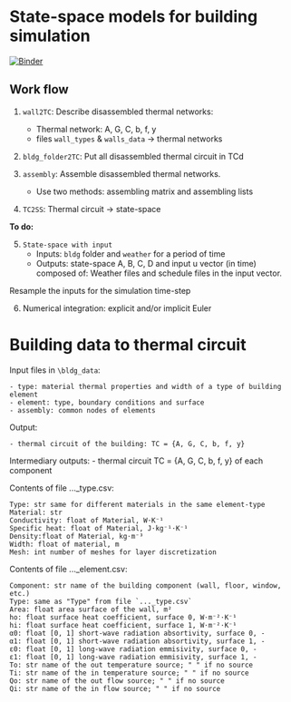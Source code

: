 # State-space models for building simulation[![Binder](https://mybinder.org/badge_logo.svg)](https://mybinder.org/v2/gh/cmg-git/pd_dm4bem/HEAD)## Work flow1. `wall2TC`: Describe disassembled thermal networks:    - Thermal network: A, G, C, b, f, y    - files `wall_types` & `walls_data` -> thermal networks2. `bldg_folder2TC`: Put all disassembled thermal circuit in TCd3. `assembly`: Assemble disassembled thermal networks.    - Use two methods: assembling matrix and assembling lists4. `TC2SS`: Thermal circuit -> state-space__To do:__5. `State-space with input`    - Inputs: `bldg` folder and `weather` for a period of time    - Outputs: state-space A, B, C, D and input u vector (in time) composed of: Weather files and schedule files in the input vector.Resample the inputs for the simulation time-step6. Numerical integration: explicit and/or implicit Euler# Building data to thermal circuitInput files in `\bldg_data`:    - type: material thermal properties and width of a type of building element    - element: type, boundary conditions and surface    - assembly: common nodes of elementsOutput:    - thermal circuit of the building: TC = {A, G, C, b, f, y}Intermediary outputs:    - thermal circuit TC = {A, G, C, b, f, y} of each componentContents of file ..._type.csv:    Type: str same for different materials in the same element-type    Material: str    Conductivity: float of Material, W⋅K⁻¹    Specific heat: float of Material, J⋅kg⁻¹⋅K⁻¹    Density:float of Material, kg⋅m⁻³    Width: float of material, m    Mesh: int number of meshes for layer discretizationContents of file ..._element.csv:    Component: str name of the building component (wall, floor, window, etc.)    Type: same as "Type" from file `..._type.csv`    Area: float area surface of the wall, m²    ho: float surface heat coefficient, surface 0, W⋅m⁻²⋅K⁻¹    hi: float surface heat coefficient, surface 1, W⋅m⁻²⋅K⁻¹    α0: float [0, 1] short-wave radiation absortivity, surface 0, -    α1: float [0, 1] short-wave radiation absortivity, surface 1, -    ε0: float [0, 1] long-wave radiation emmisivity, surface 0, -    ε1: float [0, 1] long-wave radiation emmisivity, surface 1, -    To: str name of the out temperature source; " " if no source    Ti: str name of the in temperature source; " " if no source    Qo: str name of the out flow source; " " if no source    Qi: str name of the in flow source; " " if no source